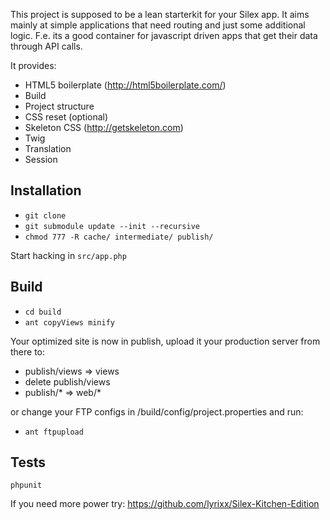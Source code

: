 This project is supposed to be a lean starterkit for your Silex app.
It aims mainly at simple applications that need routing and just some additional logic. 
F.e. its a good container for javascript driven apps that get their data through API calls.

It provides:
*  HTML5 boilerplate (http://html5boilerplate.com/)
  *  Build
  *  Project structure
  *  CSS reset (optional)
*  Skeleton CSS (http://getskeleton.com)
*  Twig
*  Translation
*  Session

Installation
------------

*  `git clone`
*  `git submodule update --init --recursive`
*  `chmod 777 -R cache/ intermediate/ publish/`

Start hacking in `src/app.php`

Build
-----
*  `cd build`
*  `ant copyViews minify`

Your optimized site is now in publish, upload it your production server from there to:
*  publish/views => views
*  delete publish/views
*  publish/* => web/*

or change your FTP configs in /build/config/project.properties
and run:
*  `ant ftpupload`


Tests
-----
`phpunit`

If you need more power try:
https://github.com/lyrixx/Silex-Kitchen-Edition